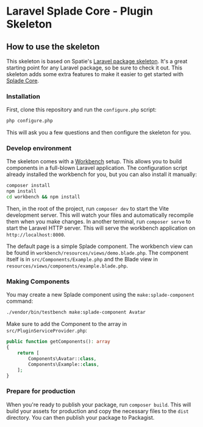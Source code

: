 # Laravel Splade Core - Plugin Skeleton

## How to use the skeleton

This skeleton is based on Spatie's [Laravel package skeleton](<https://github.com/spatie/package-skeleton-laravel>). It's a great starting point for any Laravel package, so be sure to check it out. This skeleton adds some extra features to make it easier to get started with [Splade Core](<https://github.com/protonemedia/laravel-splade-core>).

### Installation

First, clone this repository and run the `configure.php` script:

```bash
php configure.php
```

This will ask you a few questions and then configure the skeleton for you.

### Develop environment

The skeleton comes with a [Workbench](https://github.com/orchestral/workbench) setup. This allows you to build components in a full-blown Laravel application. The configuration script already installed the workbench for you, but you can also install it manually:

```bash
composer install
npm install
cd workbench && npm install
```

Then, in the root of the project, run `composer dev` to start the Vite development server. This will watch your files and automatically recompile them when you make changes. In another terminal, run `composer serve` to start the Laravel HTTP server. This will serve the workbench application on `http://localhost:8000`.

The default page is a simple Splade component. The workbench view can be found in `workbench/resources/views/demo.blade.php`. The component itself is in `src/Components/Example.php` and the Blade view in `resources/views/components/example.blade.php`.

### Making Components

You may create a new Splade component using the `make:splade-component` command:

```bash
./vendor/bin/testbench make:splade-component Avatar
```

Make sure to add the Component to the array in `src/PluginServiceProvider.php`:

```php
public function getComponents(): array
{
    return [
        Components\Avatar::class,
        Components\Example::class,
    ];
}
```

### Prepare for production

When you're ready to publish your package, run `composer build`. This will build your assets for production and copy the necessary files to the `dist` directory. You can then publish your package to Packagist.